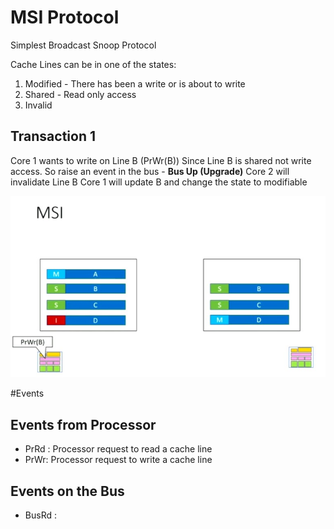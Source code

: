 # MSI Protocol

Simplest Broadcast Snoop Protocol

Cache Lines can be in one of the states:
1. Modified - There has been a write or is about to write
2. Shared - Read only access
3. Invalid

## Transaction 1
Core 1 wants to write on Line B (PrWr(B))
Since Line B is shared not write access. So raise an event in the bus - **Bus Up (Upgrade)**
Core 2 will invalidate Line B
Core 1 will update B and change the state to modifiable

![MSI Protocol](Images/MSI_Protocol.jpg)

#Events

## Events from Processor
* PrRd : Processor request to read a cache line
* PrWr:  Processor request to write a cache line

## Events on the Bus
* BusRd : 